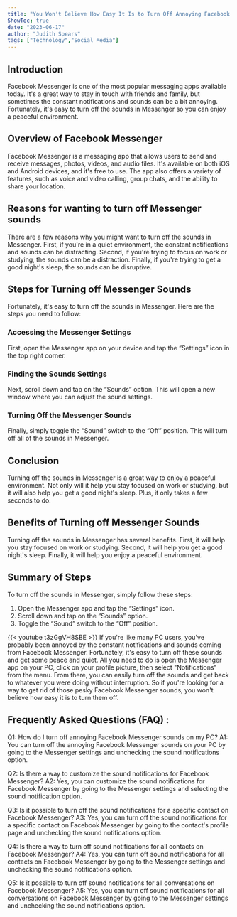 ```yaml
---
title: "You Won't Believe How Easy It Is to Turn Off Annoying Facebook Messenger Sounds on Your PC!"
ShowToc: true 
date: "2023-06-17"
author: "Judith Spears" 
tags: ["Technology","Social Media"]
---
```

## Introduction

Facebook Messenger is one of the most popular messaging apps available today. It's a great way to stay in touch with friends and family, but sometimes the constant notifications and sounds can be a bit annoying. Fortunately, it's easy to turn off the sounds in Messenger so you can enjoy a peaceful environment.

## Overview of Facebook Messenger

Facebook Messenger is a messaging app that allows users to send and receive messages, photos, videos, and audio files. It's available on both iOS and Android devices, and it's free to use. The app also offers a variety of features, such as voice and video calling, group chats, and the ability to share your location.

## Reasons for wanting to turn off Messenger sounds

There are a few reasons why you might want to turn off the sounds in Messenger. First, if you're in a quiet environment, the constant notifications and sounds can be distracting. Second, if you're trying to focus on work or studying, the sounds can be a distraction. Finally, if you're trying to get a good night's sleep, the sounds can be disruptive.

## Steps for Turning off Messenger Sounds

Fortunately, it's easy to turn off the sounds in Messenger. Here are the steps you need to follow:

### Accessing the Messenger Settings

First, open the Messenger app on your device and tap the “Settings” icon in the top right corner.

### Finding the Sounds Settings

Next, scroll down and tap on the “Sounds” option. This will open a new window where you can adjust the sound settings.

### Turning Off the Messenger Sounds

Finally, simply toggle the “Sound” switch to the “Off” position. This will turn off all of the sounds in Messenger.

## Conclusion

Turning off the sounds in Messenger is a great way to enjoy a peaceful environment. Not only will it help you stay focused on work or studying, but it will also help you get a good night's sleep. Plus, it only takes a few seconds to do. 

## Benefits of Turning off Messenger Sounds

Turning off the sounds in Messenger has several benefits. First, it will help you stay focused on work or studying. Second, it will help you get a good night's sleep. Finally, it will help you enjoy a peaceful environment.

## Summary of Steps

To turn off the sounds in Messenger, simply follow these steps:

1. Open the Messenger app and tap the “Settings” icon.
2. Scroll down and tap on the “Sounds” option.
3. Toggle the “Sound” switch to the “Off” position.

{{< youtube t3zGgVH8SBE >}} 
If you're like many PC users, you've probably been annoyed by the constant notifications and sounds coming from Facebook Messenger. Fortunately, it's easy to turn off these sounds and get some peace and quiet. All you need to do is open the Messenger app on your PC, click on your profile picture, then select "Notifications" from the menu. From there, you can easily turn off the sounds and get back to whatever you were doing without interruption. So if you're looking for a way to get rid of those pesky Facebook Messenger sounds, you won't believe how easy it is to turn them off.

## Frequently Asked Questions (FAQ) :
Q1: How do I turn off annoying Facebook Messenger sounds on my PC?
A1: You can turn off the annoying Facebook Messenger sounds on your PC by going to the Messenger settings and unchecking the sound notifications option.

Q2: Is there a way to customize the sound notifications for Facebook Messenger?
A2: Yes, you can customize the sound notifications for Facebook Messenger by going to the Messenger settings and selecting the sound notification option.

Q3: Is it possible to turn off the sound notifications for a specific contact on Facebook Messenger?
A3: Yes, you can turn off the sound notifications for a specific contact on Facebook Messenger by going to the contact's profile page and unchecking the sound notifications option.

Q4: Is there a way to turn off sound notifications for all contacts on Facebook Messenger?
A4: Yes, you can turn off sound notifications for all contacts on Facebook Messenger by going to the Messenger settings and unchecking the sound notifications option.

Q5: Is it possible to turn off sound notifications for all conversations on Facebook Messenger?
A5: Yes, you can turn off sound notifications for all conversations on Facebook Messenger by going to the Messenger settings and unchecking the sound notifications option.


